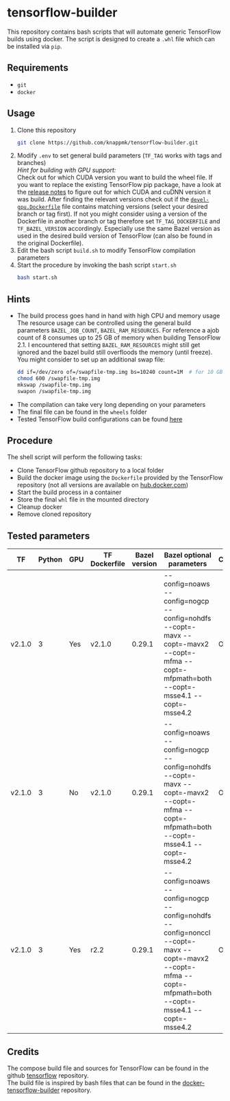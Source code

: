 # tensorflow-builder

This repository contains bash scripts that will automate generic TensorFlow builds using docker.
The script is designed to create a `.whl` file which can be installed via `pip`.

## Requirements

- `git`
- `docker`

## Usage

1. Clone this repository
   ```bash
   git clone https://github.com/knappmk/tensorflow-builder.git
   ```
1. Modify `.env` to set general build parameters (`TF_TAG` works with tags and branches) <br>
   _Hint for building with GPU support:_<br>
   Check out for which CUDA version you want to build the wheel file. If you want to replace the existing TensorFlow pip package, have a look at the [release notes](https://github.com/tensorflow/tensorflow/releases) to figure out for which CUDA and cuDNN version it was build. After finding the relevant versions check out if the [`devel-gpu.Dockerfile`](https://github.com/tensorflow/tensorflow/blob/master/tensorflow/tools/dockerfiles/dockerfiles/devel-gpu.Dockerfile) file contains matching versions (select your desired branch or tag first). If not you might consider using a version of the Dockerfile in another branch or tag therefore set `TF_TAG_DOCKERFILE` and `TF_BAZEL_VERSION` accordingly. Especially use the same Bazel version as used in the desired build version of TensorFlow (can also be found in the original Dockerfile).
1. Edit the bash script `build.sh` to modify TensorFlow compilation parameters
1. Start the procedure by invoking the bash script `start.sh`
   ```bash
   bash start.sh
   ```

## Hints

- The build process goes hand in hand with high CPU and memory usage<br>
  The resource usage can be controlled using the general build parameters `BAZEL_JOB_COUNT`, `BAZEL_RAM_RESOURCES`. For reference a ajob count of 8 consumes up to 25 GB of memory when building TensorFlow 2.1. I encountered that setting `BAZEL_RAM_RESOURCES` might still get ignored and the bazel build still overfloods the memory (until freeze). You might consider to set up an additional swap file:
  ```bash
  dd if=/dev/zero of=/swapfile-tmp.img bs=10240 count=1M  # for 10 GB
  chmod 600 /swapfile-tmp.img
  mkswap /swapfile-tmp.img
  swapon /swapfile-tmp.img
  ```
- The compilation can take very long depending on your parameters
- The final file can be found in the `wheels` folder
- Tested TensorFlow build configurations can be found [here](https://www.tensorflow.org/install/source#tested_build_configurations)

## Procedure

The shell script will perform the following tasks:
- Clone TensorFlow github repository to a local folder
- Build the docker image using the `Dockerfile` provided by the TensorFlow repository (not all versions are available on [hub.docker.com](https://hub.docker.com/r/tensorflow/tensorflow/))
- Start the build process in a container
- Store the final `whl` file in the mounted directory
- Cleanup docker
- Remove cloned repository

## Tested parameters

| TF | Python |  GPU | TF Dockerfile | Bazel version | Bazel optional parameters | Comment |
| --- | --- | --- | --- | --- | --- | --- |
| v2.1.0 | 3 | Yes | v2.1.0 | 0.29.1 | --config=noaws --config=nogcp --config=nohdfs --copt=-mavx --copt=-mavx2 --copt=-mfma --copt=-mfpmath=both --copt=-msse4.1 --copt=-msse4.2 | OK |
| v2.1.0 | 3 | No | v2.1.0 | 0.29.1 | --config=noaws --config=nogcp --config=nohdfs --copt=-mavx --copt=-mavx2 --copt=-mfma --copt=-mfpmath=both --copt=-msse4.1 --copt=-msse4.2 | OK |
| v2.1.0 | 3 | Yes | r2.2 | 0.29.1 | --config=noaws --config=nogcp --config=nohdfs --config=nonccl --copt=-mavx --copt=-mavx2 --copt=-mfma --copt=-mfpmath=both --copt=-msse4.1 --copt=-msse4.2 | OK |

## Credits

The compose build file and sources for TensorFlow can be found in the github [tensorflow](https://github.com/tensorflow/tensorflow) repository.<br>
The build file is inspired by bash files that can be found in the [docker-tensorflow-builder](https://github.com/hadim/docker-tensorflow-builder) repository.

